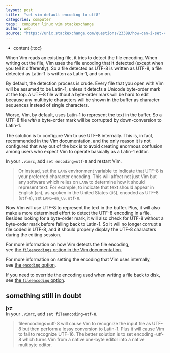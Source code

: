 ```yaml
---
layout: post
title:  "set vim default encoding to utf8"
categories: computer
tags:  computer linux vim stackexchange
author: web
source: "https://unix.stackexchange.com/questions/23389/how-can-i-set-vims-default-encoding-to-utf-8"
---
```


* content
{:toc}


When Vim reads an existing file, it tries to detect the file encoding. When writing out the file, Vim uses the file encoding that it detected (except when you tell it differently). So a file detected as UTF-8 is written as UTF-8, a file detected as Latin-1 is written as Latin-1, and so on.

By default, the detection process is crude. Every file that you open with Vim will be assumed to be Latin-1, unless it detects a Unicode byte-order mark at the top. A UTF-8 file without a byte-order mark will be hard to edit because any multibyte characters will be shown in the buffer as character sequences instead of single characters.

Worse, Vim, by default, uses Latin-1 to represent the text in the buffer. So a UTF-8 file _with_ a byte-order mark will be corrupted by down-conversion to Latin-1.

The solution is to configure Vim to use UTF-8 internally. This is, in fact, recommended in the Vim documentation, and the only reason it is not configured that way out of the box is to avoid creating enormous confusion among users who expect Vim to operate basically as a Latin-1 editor.

In your `.vimrc`, add `set encoding=utf-8` and restart Vim.

> Or instead, set the `LANG` environment variable to indicate that UTF-8 is your preferred character encoding. This will affect not just Vim but any software which relies on `LANG` to determine how it should represent text. For example, to indicate that text should appear in English (`en`), as spoken in the United States (`US`), encoded as UTF-8 (`utf-8`), set `LANG=en_US.utf-8`.

Now Vim will use UTF-8 to represent the text in the buffer. Plus, it will also make a more determined effort to detect the UTF-8 encoding in a file. Besides looking for a byte-order mark, it will also check for UTF-8 without a byte-order mark before falling back to Latin-1. So it will no longer corrupt a file coded in UTF-8, and it should properly display the UTF-8 characters during the editing session.

For more information on how Vim detects the file encoding, see [the `fileencodings` option in the Vim documentation](http://vimdoc.sourceforge.net/htmldoc/options.html#%27fileencodings%27).

For more information on setting the encoding that Vim uses internally, see [the `encoding` option](http://vimdoc.sourceforge.net/htmldoc/options.html#%27encoding%27).

If you need to override the encoding used when writing a file back to disk, see [the `fileencoding` option](http://vimdoc.sourceforge.net/htmldoc/options.html#%27fileencoding%27).




something still in doubt
------------------------

**jxz**:  
In your `.vimrc`, add `set fileencoding=utf-8`.


>fileencodings=utf-8 will cause Vim to recognize the input file as UTF-8 but then perform a lossy conversion to Latin-1. Plus it will cause Vim to fail to recognize UTF-16. The better solution is to set encoding=utf-8 which turns Vim from a native one-byte editor into a native multibyte editor.



